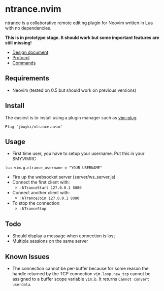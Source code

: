 ntrance.nvim
============

ntrance is a collaborative remote editing plugin for Neovim written in Lua with no dependencies.

**This is in prototype stage. It should work but some important features are still missing!**

* [Design document](docs/design.md)
* [Protocol](docs/protocol.md)
* [Commands](docs/commands.md)

Requirements
------------

* Neovim (tested on 0.5 but should work on previous versions)

Install
-------

The easiest is to install using a plugin manager such as [vim-plug](https://github.com/junegunn/vim-plug)

```
Plug 'jbuyki/ntrance.nvim'
```

Usage
-----

* First time user, you have to setup your username. Put this in your $MYVIMRC

```
lua vim.g.ntrance_username = "YOUR USERNAME"
```

* Fire up the websocket server (server/ws_server.js)
* Connect the first client with:
	* `:NTranceStart 127.0.0.1 8080`
* Connect another client with:
	* `:NTranceJoin 127.0.0.1 8080`
* To stop the connection:
	* `:NTranceStop`

Todo
----

* Should display a message when connection is lost
* Multiple sessions on the same server

Known Issues
------------

* The connection cannot be per-buffer because for some reason the handle returned by the TCP connection `vim.loop.new_tcp` cannot be assigned to a buffer scope variable `vim.b`. It returns `Cannot convert userdata`.
